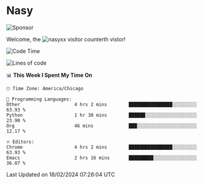 # Nasy

<!--
<p align="center">
<img height="200" src="https://github-readme-stats.vercel.app/api?username=nasyxx&count_private=true&show_icons=true&theme=dracula&include_all_commits=true"/>
<img height="200" src="https://github-readme-stats.vercel.app/api/top-langs/?username=nasyxx&theme=dracula&hide=html,jupyter+notebook&count_private=true&show_icons=true"/>
</p>

  
----------------
-->

![Sponsor](https://img.shields.io/static/v1.svg?label=Sponsor&message=%E2%9D%A4&logo=GitHub&style=flat&color=pink)
 
Welcome, the ![nasyxx visitor counter](https://count.getloli.com/get/@nasyxx?theme=rule34)th vistor!
 
<!--START_SECTION:waka-->
![Code Time](http://img.shields.io/badge/Code%20Time-4%2C295%20hrs%2047%20mins-blue)

![Lines of code](https://img.shields.io/badge/From%20Hello%20World%20I%27ve%20Written-6.3%20million%20lines%20of%20code-blue)

📊 **This Week I Spent My Time On** 

```text
🕑︎ Time Zone: America/Chicago

💬 Programming Languages: 
Other                    4 hrs 2 mins        ████████████████░░░░░░░░░   63.93 % 
Python                   1 hr 30 mins        ██████░░░░░░░░░░░░░░░░░░░   23.90 % 
Org                      46 mins             ███░░░░░░░░░░░░░░░░░░░░░░   12.17 % 

🔥 Editors: 
Chrome                   4 hrs 2 mins        ████████████████░░░░░░░░░   63.93 % 
Emacs                    2 hrs 16 mins       █████████░░░░░░░░░░░░░░░░   36.07 % 
```


 Last Updated on 18/02/2024 07:28:04 UTC
<!--END_SECTION:waka-->

<!-- ![visitors](https://visitor-badge.laobi.icu/badge?page_id=nasyxx.nasyxx) -->
